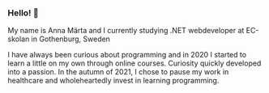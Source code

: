 ### Hello! 👋

My name is Anna Märta and I currently studying .NET webdeveloper at EC-skolan in Gothenburg, Sweden

I have always been curious about programming and in 2020 I started to learn a little on my own through online courses. Curiosity quickly developed into a passion. In the autumn of 2021, I chose to pause my work in healthcare and wholeheartedly invest in learning programming.


<!--
**Martason/Martason** is a ✨ _special_ ✨ repository because its `README.md` (this file) appears on your GitHub profile.

Here are some ideas to get you started:


-->
